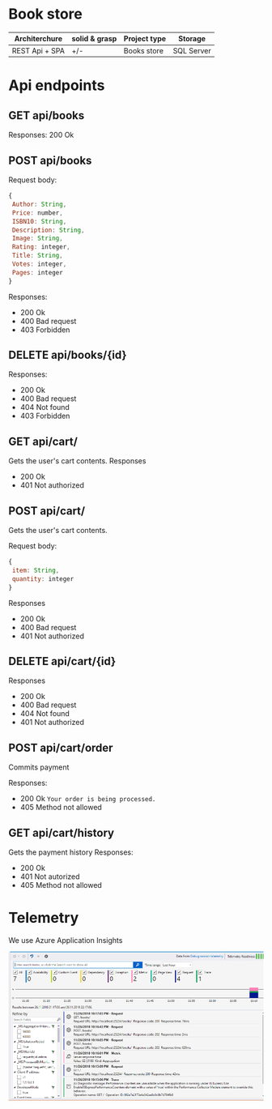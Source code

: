 # Book store
 
| Architerchure | solid & grasp | Project type | Storage     | 
| ------------- | --------------| ------------ | ----------- |
| REST Api + SPA| +/-           | Books store  | SQL Server  |
# Api endpoints

## GET api/books 
Responses: 200 Ok

## POST api/books 
Request body:
```javascript
{
 Author: String,
 Price: number,
 ISBN10: String,
 Description: String,
 Image: String,
 Rating: integer,
 Title: String,
 Votes: integer,
 Pages: integer
}
```
Responses:
* 200 Ok
* 400 Bad request
* 403 Forbidden

## DELETE api/books/{id}
Responses: 
* 200 Ok
* 400 Bad request
* 404 Not found
* 403 Forbidden

## GET api/cart/ 
Gets the user's cart contents.
Responses
* 200 Ok
* 401 Not authorized

## POST api/cart/ 
Gets the user's cart contents.

Request body:
```javascript
{
 item: String,
 quantity: integer
}
```
Responses
* 200 Ok
* 400 Bad request
* 401 Not authorized

## DELETE api/cart/{id} 

Responses
* 200 Ok
* 400 Bad request
* 404 Not found
* 401 Not authorized

## POST api/cart/order
Commits payment

Responses:
* 200 Ok `Your order is being processed.`
* 405 Method not allowed

## GET api/cart/history
Gets the payment history
Responses:
* 200 Ok
* 401 Not autorized
* 405 Method not allowed

# Telemetry
We use Azure Application Insights

![screen](https://github.com/bohdanka194/project/blob/master/misc/Screenshot_16.png)

